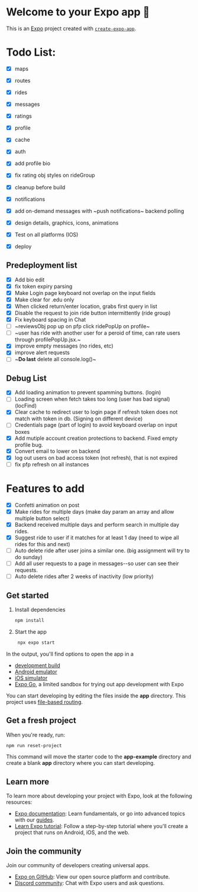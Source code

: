 # Welcome to your Expo app 👋
This is an [Expo](https://expo.dev) project created with [`create-expo-app`](https://www.npmjs.com/package/create-expo-app).

# Todo List:

- [X] maps
- [X] routes
- [X] rides
- [X] messages
- [X] ratings
- [X] profile
- [X] cache
- [X] auth
- [X] add profile bio
- [x] fix rating obj styles on rideGroup
- [X] cleanup before build
- [X] notifications
- [X] add on-demand messages with ~push notifications~ backend polling 
- [X] design details, graphics, icons, animations
- [X] Test on all platforms (IOS)
- [X] deploy


## Predeployment list
- [X] Add bio edit
- [X] fix token expiry parsing
- [x] Make Login page keyboard not overlap on the input fields
- [x] Make clear for .edu only
- [X] When clicked return/enter location, grabs first query in list
- [X] Disable the request to join ride button intermittently (ride group)
- [x] Fix keyboard spacing in Chat
- [ ] ~reviewsObj pop up on pfp click ridePopUp on profile~
- [ ] ~user has ride with another user for a peroid of time, can rate users through profilePopUp.jsx.~
- [x] improve empty messages (no rides, etc)
- [x] improve alert requests
- [ ] ~**Do last** delete all console.log()~

## Debug List
- [x] Add loading animation to prevent spamming buttons. (login)
- [ ] Loading screen when fetch takes too long (user has bad signal) (locFind)
- [X] Clear cache to redirect user to login page if refresh token does not match with token in db. (Signing on different device)
- [ ] Credentials page (part of login) to avoid keyboard overlap on input boxes
- [X] Add mutiple account creation protections to backend. Fixed empty profile bug.
- [X] Convert email to lower on backend
- [X] log out users on bad access token (not refresh), that is not expired
- [ ] fix pfp refresh on all instances

# Features to add
- [x] Confetti animation on post
- [X] Make rides for multiple days (make day param an array and allow multiple button select)
- [X] Backend received multiple days and perform search in multiple day rides.
- [X] Suggest ride to user if it matches for at least 1 day (need to wipe all rides for this and next)
- [ ] Auto delete ride after user joins a similar one. (big assignment will try to do sunday)
- [ ] Add all user requests to a page in messages--so user can see their requests.
- [ ] Auto delete rides after 2 weeks of inactivity (low priority)

## Get started

1. Install dependencies

   ```bash
   npm install
   ```

2. Start the app

   ```bash
    npx expo start
   ```

In the output, you'll find options to open the app in a

- [development build](https://docs.expo.dev/develop/development-builds/introduction/)
- [Android emulator](https://docs.expo.dev/workflow/android-studio-emulator/)
- [iOS simulator](https://docs.expo.dev/workflow/ios-simulator/)
- [Expo Go](https://expo.dev/go), a limited sandbox for trying out app development with Expo

You can start developing by editing the files inside the **app** directory. This project uses [file-based routing](https://docs.expo.dev/router/introduction).

## Get a fresh project

When you're ready, run:

```bash
npm run reset-project
```

This command will move the starter code to the **app-example** directory and create a blank **app** directory where you can start developing.

## Learn more

To learn more about developing your project with Expo, look at the following resources:

- [Expo documentation](https://docs.expo.dev/): Learn fundamentals, or go into advanced topics with our [guides](https://docs.expo.dev/guides).
- [Learn Expo tutorial](https://docs.expo.dev/tutorial/introduction/): Follow a step-by-step tutorial where you'll create a project that runs on Android, iOS, and the web.

## Join the community

Join our community of developers creating universal apps.

- [Expo on GitHub](https://github.com/expo/expo): View our open source platform and contribute.
- [Discord community](https://chat.expo.dev): Chat with Expo users and ask questions.
